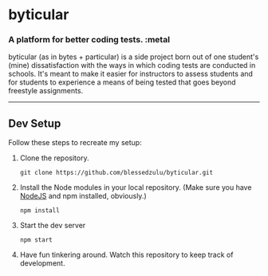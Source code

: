 # byticular

### A platform for better coding tests. :metal

byticular (as in bytes + particular) is a side project born out of one student's (mine) dissatisfaction with the ways in which coding tests are conducted in schools. It's meant to make it easier for instructors to assess students and for students to experience a means of being tested that goes beyond freestyle assignments.

---

## Dev Setup

Follow these steps to recreate my setup:

1.  Clone the repository.

        git clone https://github.com/blessedzulu/byticular.git

2.  Install the Node modules in your local repository. (Make sure you have [NodeJS](https://www.nodejs.org) and npm installed, obviously.)

        npm install

3.  Start the dev server

        npm start

4.  Have fun tinkering around. Watch this repository to keep track of development.
